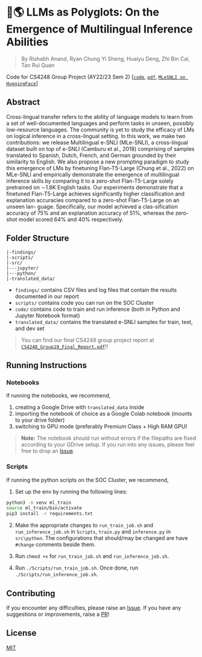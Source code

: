 # 🦜🌎 LLMs as Polyglots: On the Emergence of Multilingual Inference Abilities

> By Rishabh Anand, Ryan Chung Yi Sheng, Huaiyu Deng, Zhi Bin Cai, Tan Rui Quan

Code for CS4248 Group Project (AY22/23 Sem 2) [[`code`](https://github.com/rish-16/cs4248-project), [`pdf`](https://github.com/rish-16/cs4248-project/blob/main/CS4248_Group19_Final_Report.pdf), [`MLeSNLI on HuggingFace`](https://huggingface.co/datasets/rish16/MLe-SNLI)]

## Abstract

Cross-lingual transfer refers to the ability of language models to learn from a set of well-documented languages and perform tasks in unseen, possibly low-resource languages. The community is yet to study the efficacy of LMs on logical inference in a cross-lingual setting. In this work, we make two contributions: we release Multilingual e-SNLI (MLe-SNLI), a cross-lingual dataset built on top of e-SNLI (Camburu et al., 2018) comprising of samples
translated to Spanish, Dutch, French, and German grounded by their similarity to English. We also propose a new prompting paradigm
to study this emergence of LMs by finetuning Flan-T5-Large (Chung et al., 2022) on MLe-SNLI and empirically demonstrate the emergence of multilingual inference skills by comparing it to a zero-shot Flan-T5-Large solely pretrained on ∼1.8K English tasks. Our experiments demonstrate that a finetuned Flan-T5-Large achieves significantly higher classification and explanation accuracies compared to a zero-shot Flan-T5-Large on an unseen lan-
guage. Specifically, our model achieved a clas-sification accuracy of 75% and an explanation accuracy of 51%, whereas the zero-shot model scored 64% and 40% respectively.

## Folder Structure

```
|-findings/
|-scripts/
|-src/
|---jupyter/
|---python/
|-translated_data/
```

- `findings/` contains CSV files and log files that contain the results documented in our report
- `scripts/` contains code you can run on the SOC Cluster
- `code/` contains code to train and run inference (both in Python and Jupyter Notebook format)
- `translated_data/` contains the translated e-SNLI samples for train, test, and dev set

> You can find our final CS4248 group project report at [`CS4248_Group19_Final_Report.pdf`](https://github.com/rish-16/cs4248-project/blob/main/CS4248_Group19_Final_Report.pdf)!!

## Running Instructions

### Notebooks

If running the notebooks, we recommend,

1. creating a Google Drive with `translated_data` inside
2. importing the notebook of choice as a Google Colab notebook (mounts to your drive folder)
3. switching to GPU mode (preferably Premium Class + High RAM GPU)

> **Note:** The notebook should run without errors if the filepaths are fixed according to your GDrive setup. If you run into any issues, please feel free to drop an [Issue](https://github.com/rish-16/cs4248-project/issues).

### Scripts

If running the python scripts on the SOC Cluster, we recommend,

1. Set up the env by running the following lines:

```bash
python3 -m venv ml_train
source ml_train/bin/activate
pip3 install -r requirements.txt
```

2. Make the appropriate changes to `run_train_job.sh` and `run_inference_job.sh` in `Scripts`, `train.py` and `inference.py` in `src\python`. The configurations that should/may be changed are have `#change` comments beside them.

3. Run `chmod +x` for `run_train_job.sh` and `run_inference_job.sh`.

4. Run `./Scripts/run_train_job.sh`. Once done, run `./Scripts/run_inference_job.sh`.

## Contributing

If you encounter any difficulties, please raise an [Issue](https://github.com/rish-16/cs4248-project/issues). If you have any suggestions or improvements, raise a [PR](https://github.com/rish-16/cs4248-project/pulls)!

## License

[MIT](https://github.com/rish-16/cs4248-project/blob/main/LICENSE)
